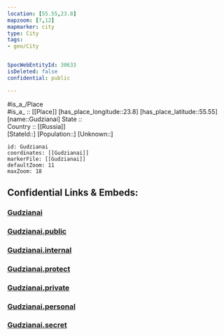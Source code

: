 ```yaml
---
location: [55.55,23.8] 
mapzoom: [7,12] 
mapmarker: city 
type: City
tags:
- geo/City


SpocWebEntityId: 30633
isDeleted: false
confidential: public

---
```

#is_a_/Place  
#is_a_ :: [[Place]] 
[has_place_longitude::23.8] 
[has_place_latitude::55.55] 
[name::Gudzianai] 
State ::  
Country :: [[Russia]]  
[StateId::] 
[Population::] 
[Unknown::] 


```leaflet
id: Gudzianai
coordinates: [[Gudzianai]] 
markerFile: [[Gudzianai]] 
defaultZoom: 11 
maxZoom: 18
```


## Confidential Links & Embeds: 

### [Gudzianai](/_Standards/Earth/Continent/Europe/Europe~North/Lithuania/Counties~Lithuania/Kauno/City/Gudzianai.md) 

### [Gudzianai.public](/_public/Earth/Continent/Europe/Europe~North/Lithuania/Counties~Lithuania/Kauno/City/Gudzianai.public.md) 

### [Gudzianai.internal](/_internal/Earth/Continent/Europe/Europe~North/Lithuania/Counties~Lithuania/Kauno/City/Gudzianai.internal.md) 

### [Gudzianai.protect](/_protect/Earth/Continent/Europe/Europe~North/Lithuania/Counties~Lithuania/Kauno/City/Gudzianai.protect.md) 

### [Gudzianai.private](/_private/Earth/Continent/Europe/Europe~North/Lithuania/Counties~Lithuania/Kauno/City/Gudzianai.private.md) 

### [Gudzianai.personal](/_personal/Earth/Continent/Europe/Europe~North/Lithuania/Counties~Lithuania/Kauno/City/Gudzianai.personal.md) 

### [Gudzianai.secret](/_secret/Earth/Continent/Europe/Europe~North/Lithuania/Counties~Lithuania/Kauno/City/Gudzianai.secret.md)

